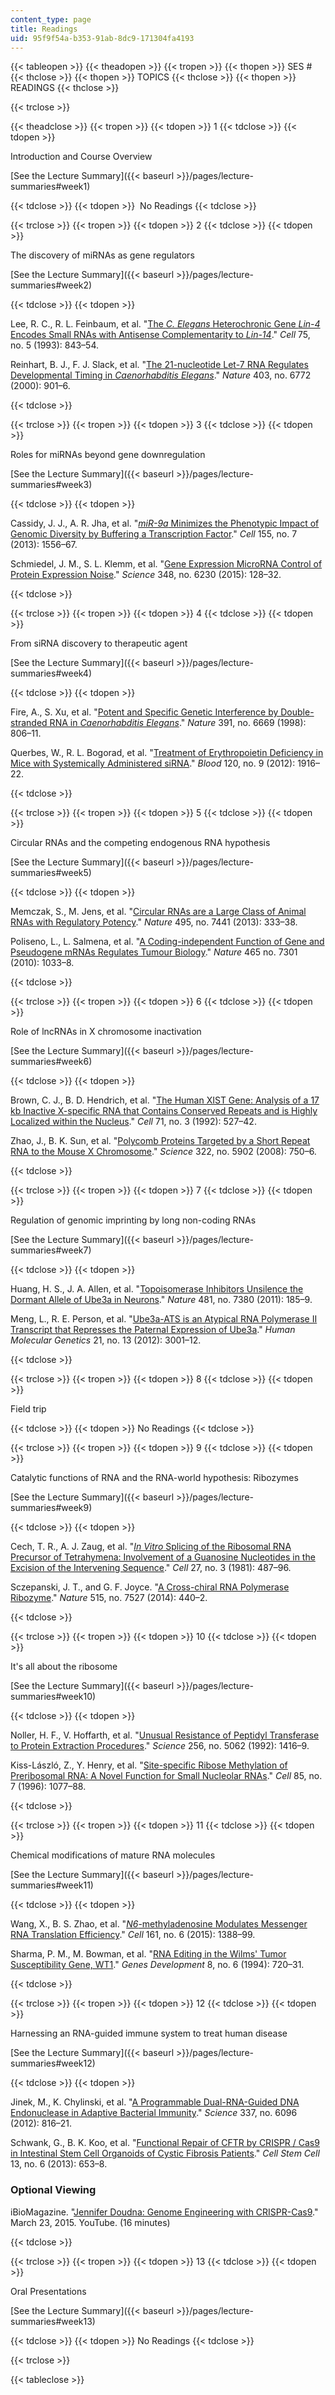 ```yaml
---
content_type: page
title: Readings
uid: 95f9f54a-b353-91ab-8dc9-171304fa4193
---
```


{{< tableopen >}}
{{< theadopen >}}
{{< tropen >}}
{{< thopen >}}
SES #
{{< thclose >}}
{{< thopen >}}
TOPICS
{{< thclose >}}
{{< thopen >}}
READINGS
{{< thclose >}}

{{< trclose >}}

{{< theadclose >}}
{{< tropen >}}
{{< tdopen >}}
1
{{< tdclose >}}
{{< tdopen >}}


Introduction and Course Overview

[See the Lecture Summary]({{< baseurl >}}/pages/lecture-summaries#week1)


{{< tdclose >}}
{{< tdopen >}}
 No Readings
{{< tdclose >}}

{{< trclose >}}
{{< tropen >}}
{{< tdopen >}}
2
{{< tdclose >}}
{{< tdopen >}}


The discovery of miRNAs as gene regulators

[See the Lecture Summary]({{< baseurl >}}/pages/lecture-summaries#week2)


{{< tdclose >}}
{{< tdopen >}}


Lee, R. C., R. L. Feinbaum, et al. "[The _C. Elegans_ Heterochronic Gene _Lin-4_ Encodes Small RNAs with Antisense Complementarity to _Lin-14_](http://dx.doi.org/10.1016/0092-8674(93)90529-Y)." _Cell_ 75, no. 5 (1993): 843–54.

Reinhart, B. J., F. J. Slack, et al. "[The 21-nucleotide Let-7 RNA Regulates Developmental Timing in _Caenorhabditis Elegans_](https://dx.doi.org/10.1038/35002607)." _Nature_ 403, no. 6772 (2000): 901–6.


{{< tdclose >}}

{{< trclose >}}
{{< tropen >}}
{{< tdopen >}}
3
{{< tdclose >}}
{{< tdopen >}}


Roles for miRNAs beyond gene downregulation

[See the Lecture Summary]({{< baseurl >}}/pages/lecture-summaries#week3)


{{< tdclose >}}
{{< tdopen >}}


Cassidy, J. J., A. R. Jha, et al. "[_miR-9a_ Minimizes the Phenotypic Impact of Genomic Diversity by Buffering a Transcription Factor](http://dx.doi.org/10.1016/j.cell.2013.10.057)." _Cell_ 155, no. 7 (2013): 1556–67.

Schmiedel, J. M., S. L. Klemm, et al. "[Gene Expression MicroRNA Control of Protein Expression Noise](https://www.ncbi.nlm.nih.gov/pubmed/25838385)." _Science_ 348, no. 6230 (2015): 128–32.


{{< tdclose >}}

{{< trclose >}}
{{< tropen >}}
{{< tdopen >}}
4
{{< tdclose >}}
{{< tdopen >}}


From siRNA discovery to therapeutic agent

[See the Lecture Summary]({{< baseurl >}}/pages/lecture-summaries#week4)


{{< tdclose >}}
{{< tdopen >}}


Fire, A., S. Xu, et al. "[Potent and Specific Genetic Interference by Double-stranded RNA in _Caenorhabditis Elegans_](https://dx.doi.org/10.1038/35888)." _Nature_ 391, no. 6669 (1998): 806–11.

Querbes, W., R. L. Bogorad, et al. "[Treatment of Erythropoietin Deficiency in Mice with Systemically Administered siRNA](https://dx.doi.org/10.1182/blood-2012-04-423715)." _Blood_ 120, no. 9 (2012): 1916–22.


{{< tdclose >}}

{{< trclose >}}
{{< tropen >}}
{{< tdopen >}}
5
{{< tdclose >}}
{{< tdopen >}}


Circular RNAs and the competing endogenous RNA hypothesis

[See the Lecture Summary]({{< baseurl >}}/pages/lecture-summaries#week5)


{{< tdclose >}}
{{< tdopen >}}


Memczak, S., M. Jens, et al. "[Circular RNAs are a Large Class of Animal RNAs with Regulatory Potency](https://dx.doi.org/10.1038/nature11928)." _Nature_ 495, no. 7441 (2013): 333–38.

Poliseno, L., L. Salmena, et al. "[A Coding-independent Function of Gene and Pseudogene mRNAs Regulates Tumour Biology](https://dx.doi.org/10.1038/nature09144)." _Nature_ 465 no. 7301 (2010): 1033–8.


{{< tdclose >}}

{{< trclose >}}
{{< tropen >}}
{{< tdopen >}}
6
{{< tdclose >}}
{{< tdopen >}}


Role of lncRNAs in X chromosome inactivation

[See the Lecture Summary]({{< baseurl >}}/pages/lecture-summaries#week6)


{{< tdclose >}}
{{< tdopen >}}


Brown, C. J., B. D. Hendrich, et al. "[The Human XIST Gene: Analysis of a 17 kb Inactive X-specific RNA that Contains Conserved Repeats and is Highly Localized within the Nucleus](http://dx.doi.org/10.1016/0092-8674(92)90520-M)." _Cell_ 71, no. 3 (1992): 527–42.

Zhao, J., B. K. Sun, et al. "[Polycomb Proteins Targeted by a Short Repeat RNA to the Mouse X Chromosome](https://dx.doi.org/10.1126/science.1163045)." _Science_ 322, no. 5902 (2008): 750–6.


{{< tdclose >}}

{{< trclose >}}
{{< tropen >}}
{{< tdopen >}}
7
{{< tdclose >}}
{{< tdopen >}}


Regulation of genomic imprinting by long non-coding RNAs

[See the Lecture Summary]({{< baseurl >}}/pages/lecture-summaries#week7)


{{< tdclose >}}
{{< tdopen >}}


Huang, H. S., J. A. Allen, et al. "[Topoisomerase Inhibitors Unsilence the Dormant Allele of Ube3a in Neurons](https://dx.doi.org/10.1038/nature10726)." _Nature_ 481, no. 7380 (2011): 185–9.

Meng, L., R. E. Person, et al. "[Ube3a-ATS is an Atypical RNA Polymerase II Transcript that Represses the Paternal Expression of Ube3a](https://www.ncbi.nlm.nih.gov/pubmed/22493002)." _Human Molecular Genetics_ 21, no. 13 (2012): 3001–12.


{{< tdclose >}}

{{< trclose >}}
{{< tropen >}}
{{< tdopen >}}
8
{{< tdclose >}}
{{< tdopen >}}


Field trip


{{< tdclose >}}
{{< tdopen >}}
No Readings
{{< tdclose >}}

{{< trclose >}}
{{< tropen >}}
{{< tdopen >}}
9
{{< tdclose >}}
{{< tdopen >}}


Catalytic functions of RNA and the RNA-world hypothesis: Ribozymes

[See the Lecture Summary]({{< baseurl >}}/pages/lecture-summaries#week9)


{{< tdclose >}}
{{< tdopen >}}


Cech, T. R., A. J. Zaug, et al. "[_In Vitro_ Splicing of the Ribosomal RNA Precursor of Tetrahymena: Involvement of a Guanosine Nucleotides in the Excision of the Intervening Sequence](http://dx.doi.org/10.1016/0092-8674(81)90390-1)." _Cell_ 27, no. 3 (1981): 487–96.

Sczepanski, J. T., and G. F. Joyce. "[A Cross-chiral RNA Polymerase Ribozyme](http://dx.doi.org/10.1038/nature13900)." _Nature_ 515, no. 7527 (2014): 440–2.


{{< tdclose >}}

{{< trclose >}}
{{< tropen >}}
{{< tdopen >}}
10
{{< tdclose >}}
{{< tdopen >}}


It's all about the ribosome

[See the Lecture Summary]({{< baseurl >}}/pages/lecture-summaries#week10)


{{< tdclose >}}
{{< tdopen >}}


Noller, H. F., V. Hoffarth, et al. "[Unusual Resistance of Peptidyl Transferase to Protein Extraction Procedures](http://dx.doi.org/10.1126/science.1604315 )." _Science_ 256, no. 5062 (1992): 1416–9.

Kiss-László, Z., Y. Henry, et al. "[Site-specific Ribose Methylation of Preribosomal RNA: A Novel Function for Small Nucleolar RNAs](http://dx.doi.org/10.1016/S0092-8674(00)81308-2)." _Cell_ 85, no. 7 (1996): 1077–88.


{{< tdclose >}}

{{< trclose >}}
{{< tropen >}}
{{< tdopen >}}
11
{{< tdclose >}}
{{< tdopen >}}


Chemical modifications of mature RNA molecules

[See the Lecture Summary]({{< baseurl >}}/pages/lecture-summaries#week11)


{{< tdclose >}}
{{< tdopen >}}


Wang, X., B. S. Zhao, et al. "[_N6_\-methyladenosine Modulates Messenger RNA Translation Efficiency](https://dx.doi.org/10.1016/j.cell.2015.05.014)." _Cell_ 161, no. 6 (2015): 1388–99.

Sharma, P. M., M. Bowman, et al. "[RNA Editing in the Wilms' Tumor Susceptibility Gene, WT1](http://dx.doi.org/10.1101/gad.8.6.720)." _Genes Development_ 8, no. 6 (1994): 720–31.


{{< tdclose >}}

{{< trclose >}}
{{< tropen >}}
{{< tdopen >}}
12
{{< tdclose >}}
{{< tdopen >}}


Harnessing an RNA-guided immune system to treat human disease

[See the Lecture Summary]({{< baseurl >}}/pages/lecture-summaries#week12)


{{< tdclose >}}
{{< tdopen >}}


Jinek, M., K. Chylinski, et al. "[A Programmable Dual-RNA-Guided DNA Endonuclease in Adaptive Bacterial Immunity](https://dx.doi.org/10.1126/science.1225829)." _Science_ 337, no. 6096 (2012): 816–21.

Schwank, G., B. K. Koo, et al. "[Functional Repair of CFTR by CRISPR / Cas9 in Intestinal Stem Cell Organoids of Cystic Fibrosis Patients](http://dx.doi.org/10.1016/j.stem.2013.11.002)." _Cell Stem Cell_ 13, no. 6 (2013): 653–8.

### Optional Viewing

iBioMagazine. "[Jennifer Doudna: Genome Engineering with CRISPR-Cas9](https://www.youtube.com/watch?v=SuAxDVBt7kQ)." March 23, 2015. YouTube. (16 minutes)


{{< tdclose >}}

{{< trclose >}}
{{< tropen >}}
{{< tdopen >}}
13
{{< tdclose >}}
{{< tdopen >}}


Oral Presentations

[See the Lecture Summary]({{< baseurl >}}/pages/lecture-summaries#week13)


{{< tdclose >}}
{{< tdopen >}}
No Readings
{{< tdclose >}}

{{< trclose >}}

{{< tableclose >}}